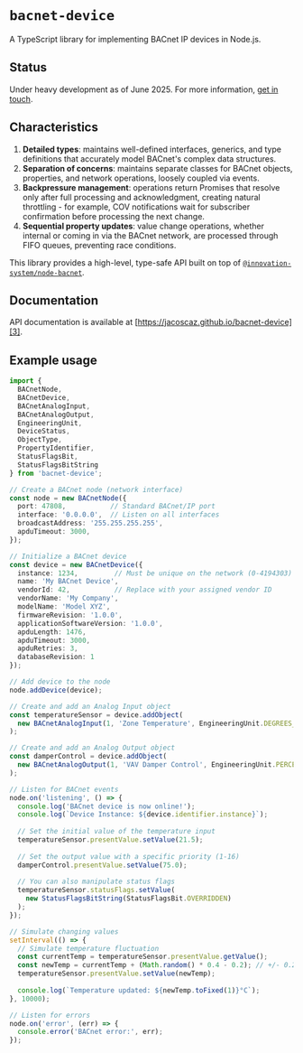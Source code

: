 
# `bacnet-device`

A TypeScript library for implementing BACnet IP devices in Node.js.

## Status

Under heavy development as of June 2025. For more information, [get in touch][1].

## Characteristics

1. **Detailed types**: maintains well-defined interfaces, generics, and type
   definitions  that accurately model BACnet's complex data structures.
2. **Separation of concerns**: maintains separate classes for BACnet objects,
   properties, and network operations, loosely coupled via events.
3. **Backpressure management**: operations return Promises that resolve only
   after full processing and acknowledgment, creating natural throttling - for 
   example, COV notifications wait for subscriber confirmation before processing
   the next change.
4. **Sequential property updates**: value change operations, whether internal
   or coming in via the BACnet network, are processed through FIFO queues,
   preventing race conditions.

This library provides a high-level, type-safe API built on top of
[`@innovation-system/node-bacnet`][2].

## Documentation

API documentation is available at [https://jacoscaz.github.io/bacnet-device][3].

## Example usage

```typescript
import { 
  BACnetNode, 
  BACnetDevice,
  BACnetAnalogInput,
  BACnetAnalogOutput,
  EngineeringUnit,
  DeviceStatus,
  ObjectType,
  PropertyIdentifier,
  StatusFlagsBit,
  StatusFlagsBitString
} from 'bacnet-device';

// Create a BACnet node (network interface)
const node = new BACnetNode({
  port: 47808,           // Standard BACnet/IP port
  interface: '0.0.0.0',  // Listen on all interfaces
  broadcastAddress: '255.255.255.255',
  apduTimeout: 3000,
});

// Initialize a BACnet device
const device = new BACnetDevice({
  instance: 1234,         // Must be unique on the network (0-4194303)
  name: 'My BACnet Device',
  vendorId: 42,           // Replace with your assigned vendor ID
  vendorName: 'My Company',
  modelName: 'Model XYZ',
  firmwareRevision: '1.0.0',
  applicationSoftwareVersion: '1.0.0',
  apduLength: 1476,
  apduTimeout: 3000,
  apduRetries: 3,
  databaseRevision: 1
});

// Add device to the node
node.addDevice(device);

// Create and add an Analog Input object
const temperatureSensor = device.addObject(
  new BACnetAnalogInput(1, 'Zone Temperature', EngineeringUnit.DEGREES_CELSIUS)
);

// Create and add an Analog Output object
const damperControl = device.addObject(
  new BACnetAnalogOutput(1, 'VAV Damper Control', EngineeringUnit.PERCENT)
);

// Listen for BACnet events
node.on('listening', () => {
  console.log('BACnet device is now online!');
  console.log(`Device Instance: ${device.identifier.instance}`);
  
  // Set the initial value of the temperature input
  temperatureSensor.presentValue.setValue(21.5);
  
  // Set the output value with a specific priority (1-16)
  damperControl.presentValue.setValue(75.0);
  
  // You can also manipulate status flags
  temperatureSensor.statusFlags.setValue(
    new StatusFlagsBitString(StatusFlagsBit.OVERRIDDEN)
  );
});

// Simulate changing values
setInterval(() => {
  // Simulate temperature fluctuation
  const currentTemp = temperatureSensor.presentValue.getValue();
  const newTemp = currentTemp + (Math.random() * 0.4 - 0.2); // +/- 0.2°C
  temperatureSensor.presentValue.setValue(newTemp);
  
  console.log(`Temperature updated: ${newTemp.toFixed(1)}°C`);
}, 10000);

// Listen for errors
node.on('error', (err) => {
  console.error('BACnet error:', err);
});
```

[1]: https://github.com/jacoscaz/bacnet-device
[2]: https://github.com/innovation-system/node-bacnet
[3]: https://jacoscaz.github.io/bacnet-device
